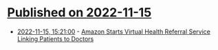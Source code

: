 # [Published on 2022-11-15](index.md)

* [2022-11-15, 15:21:00](https://science.slashdot.org/story/22/11/15/1520223/amazon-starts-virtual-health-referral-service-linking-patients-to-doctors?utm_source=rss1.0mainlinkanon&utm_medium=feed) - [Amazon Starts Virtual Health Referral Service Linking Patients to Doctors](https://science.slashdot.org/story/22/11/15/1520223/amazon-starts-virtual-health-referral-service-linking-patients-to-doctors?utm_source=rss1.0mainlinkanon&utm_medium=feed)
